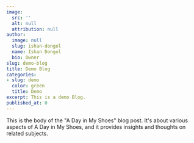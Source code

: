 ```yaml
---
image:
  src: ''
  alt: null
  attribution: null
author:
  image: null
  slug: ishan-dongol
  name: Ishan Dongol
  bio: Owner
slug: demo-blog
title: Demo Blog
categories:
- slug: demo
  color: green
  title: Demo
excerpt: This is a demo Blog.
published_at: 0
---
```

This is the body of the "A Day in My Shoes" blog post. It's about various aspects of A Day in My Shoes, and it provides insights and thoughts on related subjects.

